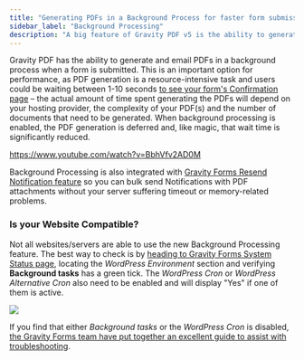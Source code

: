 ```yaml
---
title: "Generating PDFs in a Background Process for faster form submissions"
sidebar_label: "Background Processing"
description: "A big feature of Gravity PDF v5 is the ability to generate and email PDFs in a background process when a form is submitted. Why's that so important? Well, PDF generation is a resource intensive task and users could be waiting between 1-10 seconds to see your form's Confirmation page."
---
```


Gravity PDF has the ability to generate and email PDFs in a background process when a form is submitted. This is an important option for performance, as PDF generation is a resource-intensive task and users could be waiting between 1-10 seconds [to see your form's Confirmation page](https://docs.gravityforms.com/configuring-confirmations/) – the actual amount of time spent generating the PDFs will depend on your hosting provider, the complexity of your PDF(s) and the number of documents that need to be generated. When background processing is enabled, the PDF generation is deferred and, like magic, that wait time is significantly reduced. 

https://www.youtube.com/watch?v=BbhVfv2AD0M

Background Processing is also integrated with [Gravity Forms Resend Notification feature](https://docs.gravityforms.com/resend-notifications/) so you can bulk send Notifications with PDF attachments without your server suffering timeout or memory-related problems.

### Is your Website Compatible?

Not all websites/servers are able to use the new Background Processing feature. The best way to check is by [heading to Gravity Forms System Status page](https://docs.gravityforms.com/checking-environment-details/), locating the *WordPress Environment* section and verifying **Background tasks** has a green tick. The *WordPress Cron* or *WordPress Alternative Cron* also need to be enabled and will display "Yes" if one of them is active. 

![](https://resources.gravitypdf.com/uploads/2021/03/Background-Tasks.png)

If you find that either *Background tasks* or the *WordPress Cron* is disabled, [the Gravity Forms team have put together an excellent guide to assist with troubleshooting](https://docs.gravityforms.com/troubleshooting-background-issues/#admin-ajax-request-fails).
